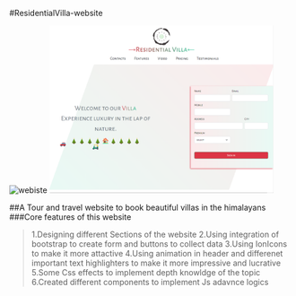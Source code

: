 #ResidentialVilla-website

![webiste]("./img/siteSS.png")
<img src="https://github.com/RahulMehra-1993/ResidentailVilla-website/blob/master/img/siteSS.png" width="400" >

##A Tour and travel website to book beautiful villas in the himalayans
###Core features of this website

> 1.Designing different Sections of the website
> 2.Using integration of bootstrap to create form and buttons to collect data
> 3.Using IonIcons to make it more attactive
> 4.Using animation in header and differenet important text highlighters to make it more impressive and lucrative
> 5.Some Css effects to implement depth knowldge of the topic
> 6.Created different components to implement Js adavnce logics
